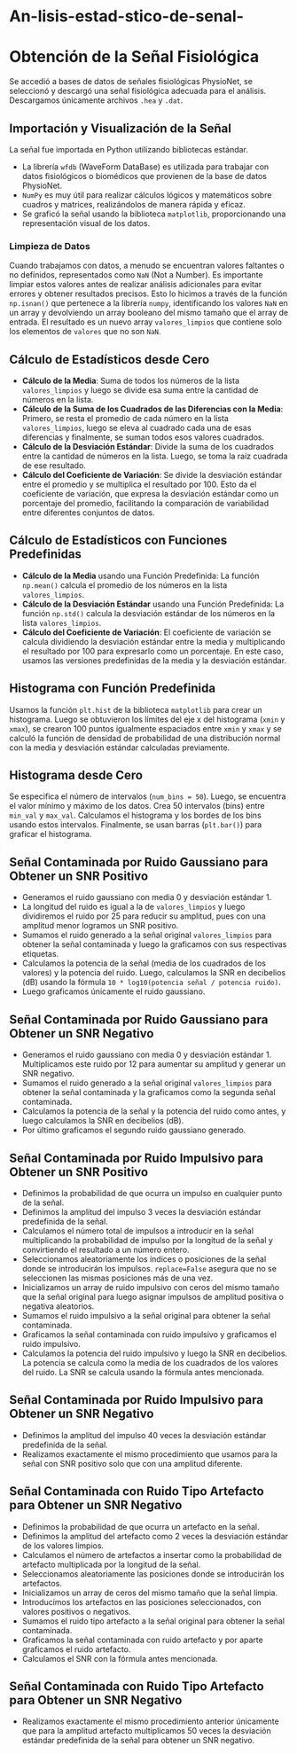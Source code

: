 # An-lisis-estad-stico-de-senal-
# Obtención de la Señal Fisiológica

Se accedió a bases de datos de señales fisiológicas PhysioNet, se seleccionó y descargó una señal fisiológica adecuada para el análisis. Descargamos únicamente archivos `.hea` y `.dat`.

## Importación y Visualización de la Señal

La señal fue importada en Python utilizando bibliotecas estándar.

- La librería `wfdb` (WaveForm DataBase) es utilizada para trabajar con datos fisiológicos o biomédicos que provienen de la base de datos PhysioNet.
- `NumPy` es muy útil para realizar cálculos lógicos y matemáticos sobre cuadros y matrices, realizándolos de manera rápida y eficaz.
- Se graficó la señal usando la biblioteca `matplotlib`, proporcionando una representación visual de los datos.

### Limpieza de Datos

Cuando trabajamos con datos, a menudo se encuentran valores faltantes o no definidos, representados como `NaN` (Not a Number). Es importante limpiar estos valores antes de realizar análisis adicionales para evitar errores y obtener resultados precisos. Esto lo hicimos a través de la función `np.isnan()` que pertenece a la librería `numpy`, identificando los valores `NaN` en un array y devolviendo un array booleano del mismo tamaño que el array de entrada. El resultado es un nuevo array `valores_limpios` que contiene solo los elementos de `valores` que no son `NaN`.

## Cálculo de Estadísticos desde Cero

- **Cálculo de la Media**: Suma de todos los números de la lista `valores_limpios` y luego se divide esa suma entre la cantidad de números en la lista.
- **Cálculo de la Suma de los Cuadrados de las Diferencias con la Media**: Primero, se resta el promedio de cada número en la lista `valores_limpios`, luego se eleva al cuadrado cada una de esas diferencias y finalmente, se suman todos esos valores cuadrados.
- **Cálculo de la Desviación Estándar**: Divide la suma de los cuadrados entre la cantidad de números en la lista. Luego, se toma la raíz cuadrada de ese resultado.
- **Cálculo del Coeficiente de Variación**: Se divide la desviación estándar entre el promedio y se multiplica el resultado por 100. Esto da el coeficiente de variación, que expresa la desviación estándar como un porcentaje del promedio, facilitando la comparación de variabilidad entre diferentes conjuntos de datos.

## Cálculo de Estadísticos con Funciones Predefinidas

- **Cálculo de la Media** usando una Función Predefinida: La función `np.mean()` calcula el promedio de los números en la lista `valores_limpios`.
- **Cálculo de la Desviación Estándar** usando una Función Predefinida: La función `np.std()` calcula la desviación estándar de los números en la lista `valores_limpios`.
- **Cálculo del Coeficiente de Variación**: El coeficiente de variación se calcula dividiendo la desviación estándar entre la media y multiplicando el resultado por 100 para expresarlo como un porcentaje. En este caso, usamos las versiones predefinidas de la media y la desviación estándar.

## Histograma con Función Predefinida

Usamos la función `plt.hist` de la biblioteca `matplotlib` para crear un histograma. Luego se obtuvieron los límites del eje x del histograma (`xmin` y `xmax`), se crearon 100 puntos igualmente espaciados entre `xmin` y `xmax` y se calculó la función de densidad de probabilidad de una distribución normal con la media y desviación estándar calculadas previamente.

## Histograma desde Cero

Se especifica el número de intervalos (`num_bins = 50`). Luego, se encuentra el valor mínimo y máximo de los datos. Crea 50 intervalos (bins) entre `min_val` y `max_val`. Calculamos el histograma y los bordes de los bins usando estos intervalos. Finalmente, se usan barras (`plt.bar()`) para graficar el histograma.

## Señal Contaminada por Ruido Gaussiano para Obtener un SNR Positivo

- Generamos el ruido gaussiano con media 0 y desviación estándar 1.
- La longitud del ruido es igual a la de `valores_limpios` y luego dividiremos el ruido por 25 para reducir su amplitud, pues con una amplitud menor logramos un SNR positivo.
- Sumamos el ruido generado a la señal original `valores_limpios` para obtener la señal contaminada y luego la graficamos con sus respectivas etiquetas.
- Calculamos la potencia de la señal (media de los cuadrados de los valores) y la potencia del ruido. Luego, calculamos la SNR en decibelios (dB) usando la fórmula `10 * log10(potencia señal / potencia ruido)`.
- Luego graficamos únicamente el ruido gaussiano.

## Señal Contaminada por Ruido Gaussiano para Obtener un SNR Negativo

- Generamos el ruido gaussiano con media 0 y desviación estándar 1. Multiplicamos este ruido por 12 para aumentar su amplitud y generar un SNR negativo.
- Sumamos el ruido generado a la señal original `valores_limpios` para obtener la señal contaminada y la graficamos como la segunda señal contaminada.
- Calculamos la potencia de la señal y la potencia del ruido como antes, y luego calculamos la SNR en decibelios (dB).
- Por último graficamos el segundo ruido gaussiano generado.

## Señal Contaminada por Ruido Impulsivo para Obtener un SNR Positivo

- Definimos la probabilidad de que ocurra un impulso en cualquier punto de la señal.
- Definimos la amplitud del impulso 3 veces la desviación estándar predefinida de la señal.
- Calculamos el número total de impulsos a introducir en la señal multiplicando la probabilidad de impulso por la longitud de la señal y convirtiendo el resultado a un número entero.
- Seleccionamos aleatoriamente los índices o posiciones de la señal donde se introducirán los impulsos. `replace=False` asegura que no se seleccionen las mismas posiciones más de una vez.
- Inicializamos un array de ruido impulsivo con ceros del mismo tamaño que la señal original para luego asignar impulsos de amplitud positiva o negativa aleatorios.
- Sumamos el ruido impulsivo a la señal original para obtener la señal contaminada.
- Graficamos la señal contaminada con ruido impulsivo y graficamos el ruido impulsivo.
- Calculamos la potencia del ruido impulsivo y luego la SNR en decibelios. La potencia se calcula como la media de los cuadrados de los valores del ruido. La SNR se calcula usando la fórmula antes mencionada.

## Señal Contaminada por Ruido Impulsivo para Obtener un SNR Negativo

- Definimos la amplitud del impulso 40 veces la desviación estándar predefinida de la señal.
- Realizamos exactamente el mismo procedimiento que usamos para la señal con SNR positivo solo que con una amplitud diferente.

## Señal Contaminada con Ruido Tipo Artefacto para Obtener un SNR Negativo

- Definimos la probabilidad de que ocurra un artefacto en la señal.
- Definimos la amplitud del artefacto como 2 veces la desviación estándar de los valores limpios.
- Calculamos el número de artefactos a insertar como la probabilidad de artefacto multiplicada por la longitud de la señal.
- Seleccionamos aleatoriamente las posiciones donde se introducirán los artefactos.
- Inicializamos un array de ceros del mismo tamaño que la señal limpia.
- Introducimos los artefactos en las posiciones seleccionados, con valores positivos o negativos.
- Sumamos el ruido tipo artefacto a la señal original para obtener la señal contaminada.
- Graficamos la señal contaminada con ruido artefacto y por aparte graficamos el ruido artefacto.
- Calculamos el SNR con la fórmula antes mencionada.

## Señal Contaminada con Ruido Tipo Artefacto para Obtener un SNR Negativo

- Realizamos exactamente el mismo procedimiento anterior únicamente que para la amplitud artefacto multiplicamos 50 veces la desviación estándar predefinida de la señal para obtener un SNR negativo.
